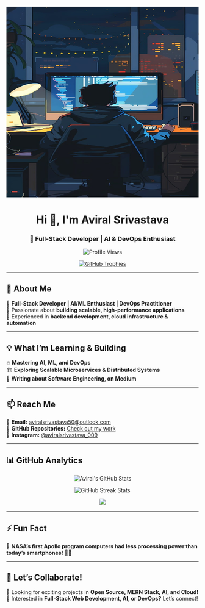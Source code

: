 <p align="center">
  <img src="https://raw.githubusercontent.com/aviralsri23455/aviralsri23455/main/developer-8764523_1280.jpg" width="700" height="500">
</p>

<h1 align="center">Hi 👋, I'm Aviral Srivastava</h1>
<h3 align="center">🚀 Full-Stack Developer | AI & DevOps Enthusiast</h3>

<p align="center">
  <img src="https://komarev.com/ghpvc/?username=aviralsri23455&label=Profile%20views&color=0e75b6&style=flat" alt="Profile Views" />
</p>

<p align="center">
  <a href="https://github.com/ryo-ma/github-profile-trophy">
    <img src="https://github-profile-trophy.vercel.app/?username=aviralsri23455&column=6&theme=dracula" alt="GitHub Trophies" />
  </a>
</p>

---

## 🚀 About Me  
🔹 **Full-Stack Developer | AI/ML Enthusiast | DevOps Practitioner**  
🔹 Passionate about **building scalable, high-performance applications**  
🔹 Experienced in **backend development, cloud infrastructure & automation**  

---

## 💡 What I’m Learning & Building  
🔥 **Mastering AI, ML, and DevOps**  
🏗️ **Exploring Scalable Microservices & Distributed Systems**  
📜 **Writing about Software Engineering,  on Medium**  


---

## 📫 Reach Me  
📩 **Email:** aviralsrivastava50@outlook.com  
📂 **GitHub Repositories:** [Check out my work](https://github.com/aviralSri23455?tab=repositories)  
📸 **Instagram:** [@aviralsrivastava_009](https://www.instagram.com/aviralsrivastava_009/)  

---

## 📊 GitHub Analytics  
<p align="center">
  <img src="https://github-readme-stats.vercel.app/api?username=aviralsri23455&show_icons=true&theme=dark" alt="Aviral's GitHub Stats"/>
</p>  
<p align="center">
  <img src="https://github-readme-streak-stats.herokuapp.com/?user=aviralsri23455&theme=dark" alt="GitHub Streak Stats"/>
</p>  
<p align="center">
  <img src="https://github-profile-summary-cards.vercel.app/api/cards/profile-details?username=aviralsri23455&theme=dracula"/>
</p>  

---

## ⚡ Fun Fact  
🔹 **NASA’s first Apollo program computers had less processing power than today’s smartphones!** 🚀📱  

---

## 📣 Let’s Collaborate!  
🔹 Looking for exciting projects in **Open Source, MERN Stack, AI, and Cloud!**  
🔹 Interested in **Full-Stack Web Development, AI, or DevOps?** Let’s connect!  
